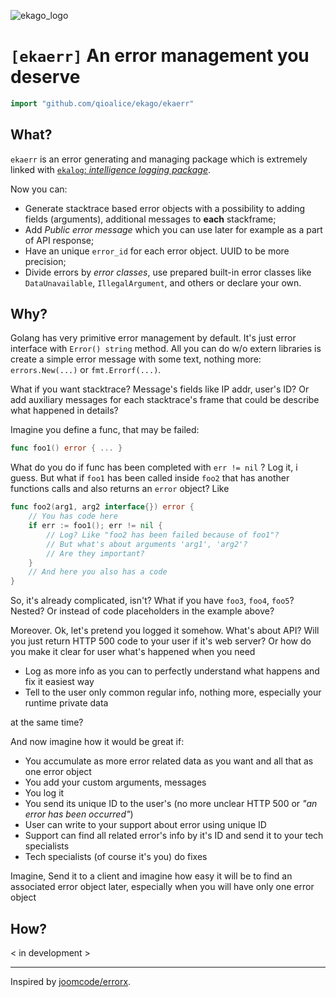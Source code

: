 ![ekago_logo](https://user-images.githubusercontent.com/16417743/85555445-9a32e900-b62e-11ea-9a38-464199ff08e5.jpg)

# `[ekaerr]` An error management you deserve

```go
import "github.com/qioalice/ekago/ekaerr"
```

## What?

`ekaerr` is an error generating and managing package which is extremely linked with [`ekalog`: _intelligence logging package_](../ekalog/). 

Now you can:
-  Generate stacktrace based error objects with a possibility to adding fields (arguments), additional messages to **each** stackframe;
- Add _Public error message_ which you can use later for example as a part of API response;
- Have an unique `error_id` for each error object. UUID to be more precision;
- Divide errors by _error classes_, use prepared built-in error classes like `DataUnavailable`, `IllegalArgument`, and others or declare your own.


## Why? 

Golang has very primitive error management by default. It's just error interface with `Error() string` method. All you can do w/o extern libraries is create a simple error message with some text, nothing more: `errors.New(...)` or `fmt.Errorf(...)`. 

What if you want stacktrace? Message's fields like IP addr, user's ID? Or add auxiliary messages for each stacktrace's frame that could be describe what happened in details?

Imagine you define a func, that may be failed:
```go
func foo1() error { ... }
```
What do you do if func has been completed with `err != nil` ? Log it, i guess. But what if `foo1` has been called inside `foo2` that has another functions calls and also returns an `error` object? Like
```go
func foo2(arg1, arg2 interface{}) error {
	// You has code here
	if err := foo1(); err != nil {
		// Log? Like "foo2 has been failed because of foo1"?
		// But what's about arguments 'arg1', 'arg2'? 
		// Are they important?
	}
	// And here you also has a code
}
```
So, it's already complicated, isn't? What if you have `foo3`, `foo4`, `foo5`? Nested? Or instead of code placeholders in the example above?

Moreover. 
Ok, let's pretend you logged it somehow. What's about API? Will you just return HTTP 500 code to your user if it's web server? Or how do you make it clear for user what's happened when you need
- Log as more info as you can to perfectly understand what happens and fix it easiest way
- Tell to the user only common regular info, nothing more, especially your runtime private data

at the same time?

And now imagine how it would be great if:
- You accumulate as more error related data as you want and all that as one error object
- You add your custom arguments, messages
- You log it
- You send its unique ID to the user's (no more unclear HTTP 500 or _"an error has been occurred"_)
- User can write to your support about error using unique ID
- Support can find all related error's info by it's ID and send it to your tech specialists
- Tech specialists (of course it's you) do fixes

Imagine, 
Send it to a client and imagine how easy it will be to find an associated error object later, especially when you will have only one error object

## How?

< in development >

-----

Inspired by [joomcode/errorx](https://github.com/joomcode/errorx).